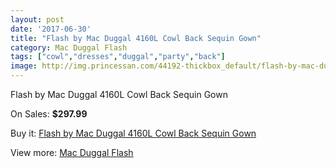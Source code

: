 ```yaml
---
layout: post
date: '2017-06-30'
title: "Flash by Mac Duggal 4160L Cowl Back Sequin Gown"
category: Mac Duggal Flash
tags: ["cowl","dresses","duggal","party","back"]
image: http://img.princessan.com/44192-thickbox_default/flash-by-mac-duggal-4160l-cowl-back-sequin-gown.jpg
---
```

Flash by Mac Duggal 4160L Cowl Back Sequin Gown

On Sales: **$297.99**
<a href="https://www.princessan.com/en/mac-duggal-flash/20537-flash-by-mac-duggal-4160l-cowl-back-sequin-gown.html"><amp-img layout="responsive" width="600" height="600" src="//img.princessan.com/44192-thickbox_default/flash-by-mac-duggal-4160l-cowl-back-sequin-gown.jpg" alt="Flash by Mac Duggal 4160L Cowl Back Sequin Gown 0" /></a>
<a href="https://www.princessan.com/en/mac-duggal-flash/20537-flash-by-mac-duggal-4160l-cowl-back-sequin-gown.html"><amp-img layout="responsive" width="600" height="600" src="//img.princessan.com/44193-thickbox_default/flash-by-mac-duggal-4160l-cowl-back-sequin-gown.jpg" alt="Flash by Mac Duggal 4160L Cowl Back Sequin Gown 1" /></a>

Buy it: [Flash by Mac Duggal 4160L Cowl Back Sequin Gown](https://www.princessan.com/en/mac-duggal-flash/20537-flash-by-mac-duggal-4160l-cowl-back-sequin-gown.html "Flash by Mac Duggal 4160L Cowl Back Sequin Gown")

View more: [Mac Duggal Flash](https://www.princessan.com/en/41-mac-duggal-flash "Mac Duggal Flash")